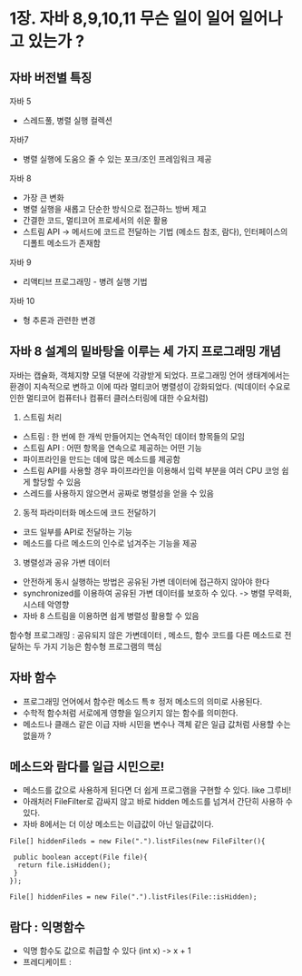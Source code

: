 # 1장. 자바 8,9,10,11 무슨 일이 일어 일어나고 있는가 ? 
## 자바 버전별 특징

자바 5
* 스레드풀, 병렬 실행 컬렉션

자바7 
* 병렬 실행에 도움으 줄 수 있는 포크/조인 프레임워크 제공


자바 8
* 가장 큰 변화
* 병렬 실행을 새롭고 단순한 방식으로 접근하느 방버 제고
* 간결한 코드, 멀티코어 프로세서의 쉬운 활용
* 스트림 API -> 메서드에 코드르 전달하는 기법 (메소드 참조, 람다), 인터페이스의 디폴트 메소드가 존재함

자바 9
* 리액티브 프로그래밍 - 병려 실행 기법

자바 10
* 형 추론과 관련한 변경


## 자바 8 설계의 밑바탕을 이루는 세 가지 프로그래밍 개념

자바는 캡슐화, 객체지향 모델 덕분에 각광받게 되었다. 프로그래밍 언어 생태계에서는 환경이 지속적으로 변하고 이에 따라 멀티코어 병렬성이 강화되었다. 
(빅데이터 수요로 인한 멀티코어 컴퓨터나 컴퓨터 클러스터링에 대한 수요처럼)

1. 스트림 처리 
  * 스트림 : 한 번에 한 개씩 만들어지는 연속적인 데이터 항목들의 모임
  * 스트림 API : 어떤 항목을 연속으로 제공하는 어떤 기능
  * 파이프라인을 만드는 데에 많은 메소드를 제공함
  * 스트림 API를 사용할 경우 파이프라인을 이용해서 입력 부분을 여러 CPU 코엉 쉽게 할당할 수 있음
  * 스레드를 사용하지 않으면서 공짜로 병렬성을 얻을 수 있음

2. 동적 파라미터화 메소드에 코드 전달하기
  * 코드 일부를 API로 전달하는 기능
  * 메소드를 다르 메소드의 인수로 넘겨주는 기능을 제공

3. 병렬성과 공유 가변 데이터
  * 안전하게 동시 실행하는 방법은 공유된 가변 데이터에 접근하지 않아야 한다
  * synchronized를 이용하여 공유된 가변 데이터를 보호하 수 있다. -> 병렬 무력화, 시스테 악영향
  * 자바 8 스트림을 이용하면 쉽게 병렬성 활용할 수 있음


함수형 프로그래밍 : 공유되지 않은 가변데이터 , 메소드, 함수 코드를 다른 메소드로 전달하는 두 가지 기능은 함수형 프로그램의 핵심

## 자바 함수
* 프로그래밍 언어에서 함수란 메소드 특ㅎ 정저 메소드의 의미로 사용된다.
* 수학적 함수처럼 서로에게 영향을 일으키지 않는 함수를 의미한다.
* 메소드나 클래스 같은 이급 자바 시민을 변수나 객체 같은 일급 값처럼 사용할 수는 없을까 ?


## 메소드와 람다를 일급 시민으로!
* 메소드를 값으로 사용하게 된다면 더 쉽게 프로그램을 구현할 수 있다. like 그루비!
* 아래처러 FileFilter로 감싸지 않고 바로 hidden 메소드를 넘겨서 간단히 사용하 수 있다.
* 자바 8에서는 더 이상 메소드는 이급값이 아닌 일급값이다.

```
File[] hiddenFileds = new File(".").listFiles(new FileFilter(){
  
 public boolean accept(File file){
  return file.isHidden();
 }
});

File[] hiddenFiles = new File(".").listFiles(File::isHidden);

```

## 람다 : 익명함수
* 익명 함수도 값으로 취급할 수 있다 (int x) -> x + 1
* 프레디케이트 : 
